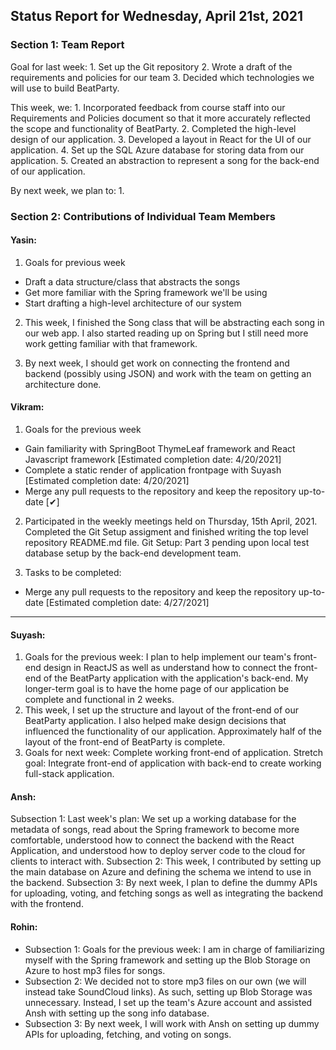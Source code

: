 ## Status Report for Wednesday, April 21st, 2021

### Section 1: Team Report
Goal for last week: 1. Set up the Git repository
                    2. Wrote a draft of the requirements and policies for our team
                    3. Decided which technologies we will use to build BeatParty.

This week, we: 1. Incorporated feedback from course staff into our Requirements and Policies document 
                  so that it more accurately reflected the scope and functionality of BeatParty.
               2. Completed the high-level design of our application.
               3. Developed a layout in React for the UI of our application.
               4. Set up the SQL Azure database for storing data from our application.
               5. Created an abstraction to represent a song for the back-end of our application.

By next week, we plan to: 1. 
  
### Section 2: Contributions of Individual Team Members

#### Yasin:
1. Goals for previous week
  - Draft a data structure/class that abstracts the songs
  - Get more familiar with the Spring framework we'll be using
  - Start drafting a high-level architecture of our system

2. This week, I finished the Song class that will be abstracting each song in our web app. I also started reading up on Spring but I still need more work getting familiar with that framework. 

3. By next week, I should get work on connecting the frontend and backend (possibly using JSON) and work with the team on getting an architecture done.
  
#### Vikram:
1. Goals for the previous week 
  - Gain familiarity with SpringBoot ThymeLeaf framework and React Javascript framework [Estimated completion date: 4/20/2021]
  - Complete a static render of application frontpage with Suyash [Estimated completion date: 4/20/2021]
  - Merge any pull requests to the repository and keep the repository up-to-date [✔] 

2. Participated in the weekly meetings held on Thursday, 15th April, 2021. Completed the Git Setup assigment and finished writing the top level repository README.md file. Git Setup: Part 3 pending upon local test database setup by the back-end development team.

3. Tasks to be completed:
  - Merge any pull requests to the repository and keep the repository up-to-date [Estimated completion date: 4/27/2021] 

  ---
#### Suyash:

1. Goals for the previous week: I plan to help implement our team's front-end design in ReactJS as well as understand how to connect the front-end of the BeatParty application with the application's back-end. My longer-term goal is to have the home page of our application be complete and functional in 2 weeks.
2. This week, I set up the structure and layout of the front-end of our BeatParty application. I also helped make design decisions that influenced the functionality of our application. Approximately half of the layout of the front-end of BeatParty is complete.
3. Goals for next week: Complete working front-end of application. Stretch goal: Integrate front-end of application with back-end to create working full-stack application.

#### Ansh:

Subsection 1: Last week's plan: We set up a working database for the metadata of songs, read about the Spring framework to become more comfortable, understood how to connect the backend with the React Application, and understood how to deploy server code to the cloud for clients to interact with.
Subsection 2: This week, I contributed by setting up the main database on Azure and defining the schema we intend to use in the backend.
Subsection 3: By next week, I plan to define the dummy APIs for uploading, voting, and fetching songs as well as integrating the backend with the frontend.

#### Rohin:
* Subsection 1: Goals for the previous week:  I am in charge of familiarizing myself with the Spring framework and setting up the Blob Storage on Azure to host mp3 files for songs.
* Subsection 2: We decided not to store mp3 files on our own (we will instead take SoundCloud links). As such, setting up Blob Storage was unnecessary. Instead, I set up the team's Azure account and assisted Ansh with setting up the song info database.
* Subsection 3: By next week, I will work with Ansh on setting up dummy APIs for uploading, fetching, and voting on songs.
